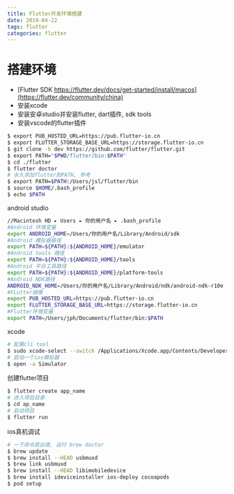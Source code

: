```yaml
---
title: Flutter开发环境搭建
date: 2019-04-22
tags: flutter
categories: flutter
---
```


# 搭建环境
  * [Flutter SDK https://flutter.dev/docs/get-started/install/macos](https://flutter.dev/community/china)
  * 安装xcode
  * 安装安卓studio并安装flutter, dart插件, sdk tools
  * 安装vscode的flutter插件
```bash
$ export PUB_HOSTED_URL=https://pub.flutter-io.cn
$ export FLUTTER_STORAGE_BASE_URL=https://storage.flutter-io.cn
$ git clone -b dev https://github.com/flutter/flutter.git
$ export PATH="$PWD/flutter/bin:$PATH"
$ cd ./flutter
$ flutter doctor
# 永久添加flutter到PATH, 参考
$ export PATH=$PATH:/Users/jsl/flutter/bin
$ source $HOME/.bash_profile
$ echo $PATH
```
  android studio
```bash
//Macintosh HD⁩ ▸ ⁨Users⁩ ▸ ⁨你的用户名 ▸ ⁨.bash_profile
#Android 环境变量
export ANDROID_HOME=/Users/你的用户名/Library/Android/sdk
#Android 模拟器路径
export PATH=${PATH}:${ANDROID_HOME}/emulator
#Android tools 路径
export PATH=${PATH}:${ANDROID_HOME}/tools
#Android 平台工具路径
export PATH=${PATH}:${ANDROID_HOME}/platform-tools
#Android NDK路径
ANDROID_NDK_HOME=/Users/你的用户名/Library/Android/ndk/android-ndk-r10e
#FLutter镜像
export PUB_HOSTED_URL=https://pub.flutter-io.cn
export FLUTTER_STORAGE_BASE_URL=https://storage.flutter-io.cn
#Flutter环境变量
export PATH=/Users/jph/Documents/flutter/bin:$PATH
```
  xcode
```bash
# 配置cli tool
$ sudo xcode-select --switch /Applications/Xcode.app/Contents/Developer
# 启动一个ios模拟器
$ open -a Simulator
```
  创建flutter项目
```bash
$ flutter create app_name
# 进入项目目录
$ cd ap_name
# 启动项目
$ flutter run
```
  ios真机调试
```bash
# 一下命令若出错, 运行 brew doctor
$ brew update
$ brew install --HEAD usbmuxd
$ brew link usbmuxd
$ brew install --HEAD libimobiledevice
$ brew install ideviceinstaller ios-deploy cocoapods
$ pod setup
```
